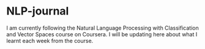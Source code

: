 # NLP-journal
I am currently following the Natural Language Processing with Classification and Vector Spaces course on Coursera. I will be updating here about what I learnt each week from the course.
